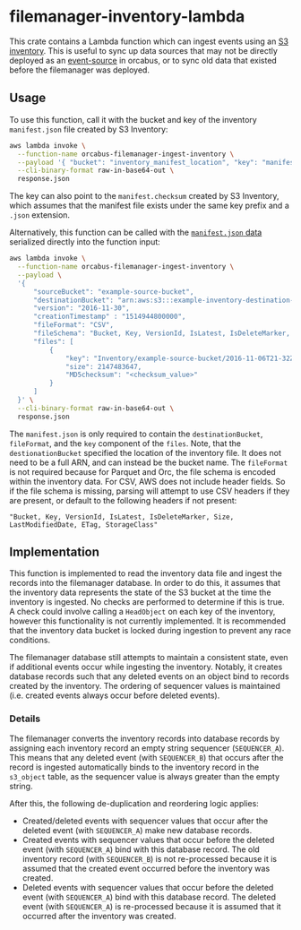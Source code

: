 # filemanager-inventory-lambda

This crate contains a Lambda function which can ingest events using an [S3 inventory][s3-inventory]. This is useful to
sync up data sources that may not be directly deployed as an [event-source] in orcabus, or to sync old data that existed
before the filemanager was deployed.

## Usage

To use this function, call it with the bucket and key of the inventory `manifest.json` file created by S3 Inventory:
```sh
aws lambda invoke \
  --function-name orcabus-filemanager-ingest-inventory \
  --payload '{ "bucket": "inventory_manifest_location", "key": "manifest.json" }' \
  --cli-binary-format raw-in-base64-out \
  response.json
```

The key can also point to the `manifest.checksum` created by S3 Inventory, which assumes that the manifest file
exists under the same key prefix and a `.json` extension.

Alternatively, this function can be called with the [`manifest.json` data][manifest-json] serialized directly into the function input:
```sh
aws lambda invoke \
  --function-name orcabus-filemanager-ingest-inventory \
  --payload \
  '{
      "sourceBucket": "example-source-bucket",
      "destinationBucket": "arn:aws:s3:::example-inventory-destination-bucket",
      "version": "2016-11-30",
      "creationTimestamp" : "1514944800000",
      "fileFormat": "CSV",
      "fileSchema": "Bucket, Key, VersionId, IsLatest, IsDeleteMarker, Size, LastModifiedDate, ETag, StorageClass, IsMultipartUploaded, ReplicationStatus, EncryptionStatus, ObjectLockRetainUntilDate, ObjectLockMode, ObjectLockLegalHoldStatus, IntelligentTieringAccessTier, BucketKeyStatus, ChecksumAlgorithm, ObjectAccessControlList, ObjectOwner",
      "files": [
          {
              "key": "Inventory/example-source-bucket/2016-11-06T21-32Z/files/939c6d46-85a9-4ba8-87bd-9db705a579ce.csv.gz",
              "size": 2147483647,
              "MD5checksum": "<checksum_value>"
          }
      ]
  }' \
  --cli-binary-format raw-in-base64-out \
  response.json
```

The `manifest.json` is only required to contain the `destinationBucket`, `fileFormat`, and the `key` component of the `files`.
Note, that the `destionationBucket` specified the location of the inventory file. It does not need to be a full ARN,
and can instead be the bucket name. The `fileFormat` is not required because for Parquet and Orc, the file schema is
encoded within the inventory data. For CSV, AWS does not include header fields. So if the file schema is missing, parsing
will attempt to use CSV headers if they are present, or default to the following headers if not present:

```"Bucket, Key, VersionId, IsLatest, IsDeleteMarker, Size, LastModifiedDate, ETag, StorageClass"```

## Implementation

This function is implemented to read the inventory data file and ingest the records into the filemanager database. In order to
do this, it assumes that the inventory data represents the state of the S3 bucket at the time the inventory is ingested.
No checks are performed to determine if this is true. A check could involve calling a `HeadObject` on each key of the
inventory, however this functionality is not currently implemented. It is recommended that the inventory data bucket is 
locked during ingestion to prevent any race conditions.

The filemanager database still attempts to maintain a consistent state, even if additional events occur while ingesting
the inventory. Notably, it creates database records such that any deleted events on an object bind to records created by the
inventory. The ordering of sequencer values is maintained (i.e. created events always occur before deleted events).

### Details

The filemanager converts the inventory records into database records by assigning each inventory record an empty string
sequencer (`SEQUENCER_A`). This means that any deleted event (with `SEQUENCER_B`) that occurs after the record is ingested automatically
binds to the inventory record in the `s3_object` table, as the sequencer value is always greater than the empty string.

After this, the following de-duplication and reordering logic applies:
* Created/deleted events with sequencer values that occur after the deleted event (with `SEQUENCER_A`) make new database records.
* Created events with sequencer values that occur before the deleted event (with `SEQUENCER_A`) bind with this database record. The old inventory
  record (with `SEQUENCER_B`) is not re-processed because it is assumed that the created event occurred before the inventory was created.
* Deleted events with sequencer values that occur before the deleted event (with `SEQUENCER_A`) bind with this database record. The deleted
  event (with `SEQUENCER_A`) is re-processed because it is assumed that it occurred after the inventory was created.

[s3-inventory]: https://docs.aws.amazon.com/AmazonS3/latest/userguide/storage-inventory.html
[event-source]: ../../../../stateful/stacks/shared/constructs/event-source/index.ts
[manifest-json]: https://docs.aws.amazon.com/AmazonS3/latest/userguide/storage-inventory-location.html#storage-inventory-location-manifest